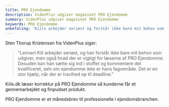 ```yaml
---
title: PRO Ejendomme
description: VidenPlus udgiver magasinet PRO Ejendomme
summary: VidenPlus udgiver magasinet PRO Ejendomme
keywords: PRO Ejendomme
anbefaling: 'Kiils arbejder seriøst og forstår ikke bare mit behov som udgiver, men også hvad der er vigtigt for læserne af PRO Ejendomme'
---
```


Sten Thorup Kristensen fra VidenPlus siger:

> ”Lennart Kiil arbejder seriøst, og han forstår ikke bare mit behov som udgiver, men også hvad der er vigtigt for læserne af PRO Ejendomme. Desuden kan han sætte sig ind i stoffet og kommentere det kvalificeret, selv om ejendomme ikke er hans fagområde. Det er en stor hjælp, når der er travlhed op til deadline.”

Kiils.dk læser korrektur på PRO Ejendomme så kunderne får et gennemarbejdet og finpudset produkt.

PRO Ejendomme er et månedsbrev til professionelle i ejendomsbranchen.
